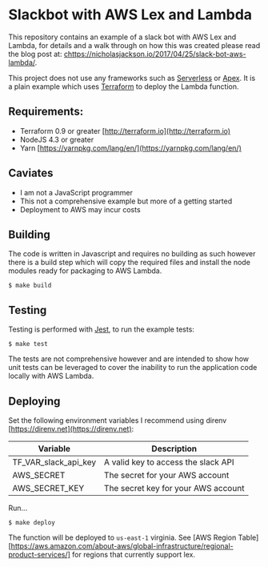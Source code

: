 # Slackbot with AWS Lex and Lambda
This repository contains an example of a slack bot with AWS Lex and Lambda, for details and a walk through on how this was created please read the blog post at: [chttps://nicholasjackson.io/2017/04/25/slack-bot-aws-lambda/](https://nicholasjackson.io/2017/04/25/slack-bot-aws-lambda/).

This project does not use any frameworks such as [Serverless](serverless.com) or [Apex](apex.run).  It is a plain example which uses [Terraform](terraform.io) to deploy the Lambda function.

## Requirements:
* Terraform 0.9 or greater [http://terraform.io](http://terraform.io)
* NodeJS 4.3 or greater
* Yarn [https://yarnpkg.com/lang/en/](https://yarnpkg.com/lang/en/)

## Caviates
* I am not a JavaScript programmer
* This not a comprehensive example but more of a getting started
* Deployment to AWS may incur costs

## Building
The code is written in Javascript and requires no building as such however there is a build step which will copy the required files and install the node modules ready for packaging to AWS Lambda.

```
$ make build
```

## Testing
Testing is performed with [Jest](https://facebook.github.io/jest/), to run the example tests:

```
$ make test
```

The tests are not comprehensive however and are intended to show how unit tests can be leveraged to cover the inability to run the application code locally with AWS Lambda.

## Deploying
Set the following environment variables I recommend using direnv [https://direnv.net](https://direnv.net):

| Variable | Description |
| -------- | ----------- |
| TF_VAR_slack_api_key | A valid key to access the slack API |
| AWS_SECRET | The secret for your AWS account |
| AWS_SECRET_KEY | The secret key for your AWS account |

Run...

```
$ make deploy
```

The function will be deployed to `us-east-1` virginia. See [AWS Region Table][https://aws.amazon.com/about-aws/global-infrastructure/regional-product-services/] for regions that currently support lex.
